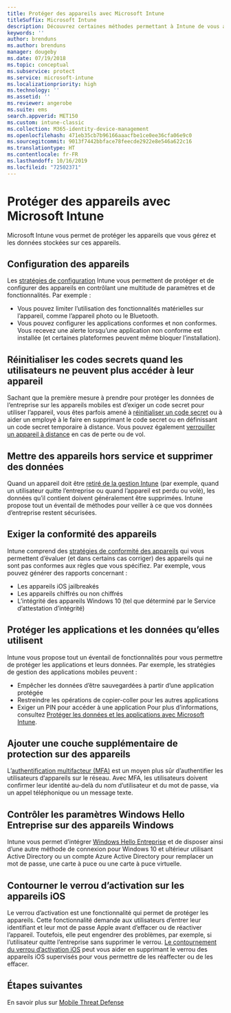 ```yaml
---
title: Protéger des appareils avec Microsoft Intune
titleSuffix: Microsoft Intune
description: Découvrez certaines méthodes permettant à Intune de vous aider à protéger vos appareils contre les accès non autorisés et d’autres menaces.
keywords: ''
author: brenduns
ms.author: brenduns
manager: dougeby
ms.date: 07/19/2018
ms.topic: conceptual
ms.subservice: protect
ms.service: microsoft-intune
ms.localizationpriority: high
ms.technology: ''
ms.assetid: ''
ms.reviewer: angerobe
ms.suite: ems
search.appverid: MET150
ms.custom: intune-classic
ms.collection: M365-identity-device-management
ms.openlocfilehash: 471eb35cb7b96166aaacfbe1ce0ee36cfa06e9c0
ms.sourcegitcommit: 9013f7442bbface78feecde2922e8e546a622c16
ms.translationtype: HT
ms.contentlocale: fr-FR
ms.lasthandoff: 10/16/2019
ms.locfileid: "72502371"
---
```

# <a name="protect-devices-with-microsoft-intune"></a>Protéger des appareils avec Microsoft Intune

Microsoft Intune vous permet de protéger les appareils que vous gérez et les données stockées sur ces appareils.

## <a name="device-configuration"></a>Configuration des appareils
Les [stratégies de configuration](../configuration/device-profiles.md) Intune vous permettent de protéger et de configurer des appareils en contrôlant une multitude de paramètres et de fonctionnalités. Par exemple :

- Vous pouvez limiter l’utilisation des fonctionnalités matérielles sur l’appareil, comme l’appareil photo ou le Bluetooth.
- Vous pouvez configurer les applications conformes et non conformes. Vous recevez une alerte lorsqu’une application non conforme est installée (et certaines plateformes peuvent même bloquer l’installation).

## <a name="reset-passcodes-when-users-are-locked-out-of-their-devices"></a>Réinitialiser les codes secrets quand les utilisateurs ne peuvent plus accéder à leur appareil
Sachant que la première mesure à prendre pour protéger les données de l’entreprise sur les appareils mobiles est d’exiger un code secret pour utiliser l’appareil, vous êtes parfois amené à [réinitialiser un code secret](../remote-actions/device-passcode-reset.md) ou à aider un employé à le faire en supprimant le code secret ou en définissant un code secret temporaire à distance. Vous pouvez également [verrouiller un appareil à distance](../remote-actions/device-remote-lock.md) en cas de perte ou de vol.

## <a name="retire-devices-and-remove-data"></a>Mettre des appareils hors service et supprimer des données
Quand un appareil doit être [retiré de la gestion Intune](../remote-actions/devices-wipe.md) (par exemple, quand un utilisateur quitte l’entreprise ou quand l’appareil est perdu ou volé), les données qu’il contient doivent généralement être supprimées. Intune propose tout un éventail de méthodes pour veiller à ce que vos données d’entreprise restent sécurisées.

## <a name="require-devices-to-be-compliant"></a>Exiger la conformité des appareils
Intune comprend des [stratégies de conformité des appareils](device-compliance-get-started.md) qui vous permettent d’évaluer (et dans certains cas corriger) des appareils qui ne sont pas conformes aux règles que vous spécifiez. Par exemple, vous pouvez générer des rapports concernant :
- Les appareils iOS jailbreakés
- Les appareils chiffrés ou non chiffrés
- L’intégrité des appareils Windows 10 (tel que déterminé par le Service d’attestation d’intégrité)

## <a name="protect-apps-and-the-data-they-use"></a>Protéger les applications et les données qu’elles utilisent
Intune vous propose tout un éventail de fonctionnalités pour vous permettre de protéger les applications et leurs données. Par exemple, les stratégies de gestion des applications mobiles peuvent :
- Empêcher les données d’être sauvegardées à partir d’une application protégée
- Restreindre les opérations de copier-coller pour les autres applications
- Exiger un PIN pour accéder à une application Pour plus d’informations, consultez [Protéger les données et les applications avec Microsoft Intune](../apps/app-protection-policy.md).

## <a name="add-an-additional-layer-of-protection-to-devices"></a>Ajouter une couche supplémentaire de protection sur des appareils
L’[authentification multifacteur (MFA)](../enrollment/multi-factor-authentication.md) est un moyen plus sûr d’authentifier les utilisateurs d’appareils sur le réseau.  Avec MFA, les utilisateurs doivent confirmer leur identité au-delà du nom d’utilisateur et du mot de passe, via un appel téléphonique ou un message texte.

## <a name="control-windows-hello-for-business-settings-on-windows-devices"></a>Contrôler les paramètres Windows Hello Entreprise sur des appareils Windows
Intune vous permet d’intégrer [Windows Hello Entreprise](windows-hello.md) et de disposer ainsi d’une autre méthode de connexion pour Windows 10 et ultérieur utilisant Active Directory ou un compte Azure Active Directory pour remplacer un mot de passe, une carte à puce ou une carte à puce virtuelle.

## <a name="bypass-activation-lock-on-ios-devices"></a>Contourner le verrou d’activation sur les appareils iOS
Le verrou d’activation est une fonctionnalité qui permet de protéger les appareils. Cette fonctionnalité demande aux utilisateurs d’entrer leur identifiant et leur mot de passe Apple avant d’effacer ou de réactiver l’appareil. Toutefois, elle peut engendrer des problèmes, par exemple, si l’utilisateur quitte l’entreprise sans supprimer le verrou. [Le contournement du verrou d’activation iOS](../remote-actions/device-activation-lock-bypass.md) peut vous aider en supprimant le verrou des appareils iOS supervisés pour vous permettre de les réaffecter ou de les effacer.

## <a name="next-steps"></a>Étapes suivantes

En savoir plus sur [Mobile Threat Defense](mobile-threat-defense.md)
